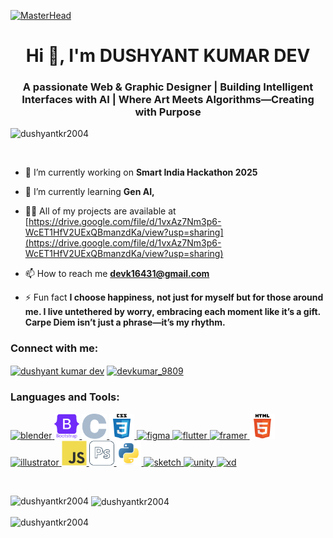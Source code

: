 [![MasterHead](https://i.pinimg.com/originals/29/bf/ad/29bfad8a363a3f3011984614e5837c78.gif)](https://rishavchanda.io)

<h1 align="center">Hi 👋, I'm DUSHYANT KUMAR DEV</h1>
<h3 align="center">A passionate Web & Graphic Designer | Building Intelligent Interfaces with AI | Where Art Meets Algorithms—Creating with Purpose</h3


<p align="left"> <img src="https://komarev.com/ghpvc/?username=dushyantkr2004&label=Profile%20views&color=0e75b6&style=flat" alt="dushyantkr2004" /> </p>

<p align="left"> <a href="https://twitter.com/" target="blank"><img src="https://img.shields.io/twitter/follow/?logo=twitter&style=for-the-badge" alt="" /></a> </p>

- 🔭 I’m currently working on **Smart India Hackathon 2025**

- 🌱 I’m currently learning **Gen AI,**

- 👨‍💻 All of my projects are available at [https://drive.google.com/file/d/1vxAz7Nm3p6-WcET1HfV2UExQBmanzdKa/view?usp=sharing](https://drive.google.com/file/d/1vxAz7Nm3p6-WcET1HfV2UExQBmanzdKa/view?usp=sharing)

- 📫 How to reach me **devk16431@gmail.com**

- ⚡ Fun fact **I choose happiness, not just for myself but for those around me. I live untethered by worry, embracing each moment like it’s a gift. Carpe Diem isn’t just a phrase—it’s my rhythm.**

<h3 align="left">Connect with me:</h3>
<p align="left">
<a href="https://linkedin.com/in/dushyant kumar dev" target="blank"><img align="center" src="https://raw.githubusercontent.com/rahuldkjain/github-profile-readme-generator/master/src/images/icons/Social/linked-in-alt.svg" alt="dushyant kumar dev" height="30" width="40" /></a>
<a href="https://instagram.com/devkumar_9809" target="blank"><img align="center" src="https://raw.githubusercontent.com/rahuldkjain/github-profile-readme-generator/master/src/images/icons/Social/instagram.svg" alt="devkumar_9809" height="30" width="40" /></a>
</p>

<h3 align="left">Languages and Tools:</h3>
<p align="left"> <a href="https://www.blender.org/" target="_blank" rel="noreferrer"> <img src="https://download.blender.org/branding/community/blender_community_badge_white.svg" alt="blender" width="40" height="40"/> </a> <a href="https://getbootstrap.com" target="_blank" rel="noreferrer"> <img src="https://raw.githubusercontent.com/devicons/devicon/master/icons/bootstrap/bootstrap-plain-wordmark.svg" alt="bootstrap" width="40" height="40"/> </a> <a href="https://www.cprogramming.com/" target="_blank" rel="noreferrer"> <img src="https://raw.githubusercontent.com/devicons/devicon/master/icons/c/c-original.svg" alt="c" width="40" height="40"/> </a> <a href="https://www.w3schools.com/css/" target="_blank" rel="noreferrer"> <img src="https://raw.githubusercontent.com/devicons/devicon/master/icons/css3/css3-original-wordmark.svg" alt="css3" width="40" height="40"/> </a> <a href="https://www.figma.com/" target="_blank" rel="noreferrer"> <img src="https://www.vectorlogo.zone/logos/figma/figma-icon.svg" alt="figma" width="40" height="40"/> </a> <a href="https://flutter.dev" target="_blank" rel="noreferrer"> <img src="https://www.vectorlogo.zone/logos/flutterio/flutterio-icon.svg" alt="flutter" width="40" height="40"/> </a> <a href="https://www.framer.com/" target="_blank" rel="noreferrer"> <img src="https://www.vectorlogo.zone/logos/framer/framer-icon.svg" alt="framer" width="40" height="40"/> </a> <a href="https://www.w3.org/html/" target="_blank" rel="noreferrer"> <img src="https://raw.githubusercontent.com/devicons/devicon/master/icons/html5/html5-original-wordmark.svg" alt="html5" width="40" height="40"/> </a> <a href="https://www.adobe.com/in/products/illustrator.html" target="_blank" rel="noreferrer"> <img src="https://www.vectorlogo.zone/logos/adobe_illustrator/adobe_illustrator-icon.svg" alt="illustrator" width="40" height="40"/> </a> <a href="https://developer.mozilla.org/en-US/docs/Web/JavaScript" target="_blank" rel="noreferrer"> <img src="https://raw.githubusercontent.com/devicons/devicon/master/icons/javascript/javascript-original.svg" alt="javascript" width="40" height="40"/> </a> <a href="https://www.photoshop.com/en" target="_blank" rel="noreferrer"> <img src="https://raw.githubusercontent.com/devicons/devicon/master/icons/photoshop/photoshop-line.svg" alt="photoshop" width="40" height="40"/> </a> <a href="https://www.python.org" target="_blank" rel="noreferrer"> <img src="https://raw.githubusercontent.com/devicons/devicon/master/icons/python/python-original.svg" alt="python" width="40" height="40"/> </a> <a href="https://www.sketch.com/" target="_blank" rel="noreferrer"> <img src="https://www.vectorlogo.zone/logos/sketchapp/sketchapp-icon.svg" alt="sketch" width="40" height="40"/> </a> <a href="https://unity.com/" target="_blank" rel="noreferrer"> <img src="https://www.vectorlogo.zone/logos/unity3d/unity3d-icon.svg" alt="unity" width="40" height="40"/> </a> <a href="https://www.adobe.com/products/xd.html" target="_blank" rel="noreferrer"> <img src="https://cdn.worldvectorlogo.com/logos/adobe-xd.svg" alt="xd" width="40" height="40"/> </a> </p>

<br>
<p><img align="left" src="https://github-readme-stats.vercel.app/api/top-langs?username=dushyantkr2004&show_icons=true&locale=en&layout=compact" alt="dushyantkr2004" /></p>
<p>&nbsp;<img align="center" src="https://github-readme-stats.vercel.app/api?username=dushyantkr2004&show_icons=true&locale=en" alt="dushyantkr2004" /></p>
<p><img align="center" src="https://github-readme-streak-stats.herokuapp.com/?user=dushyantkr2004&" alt="dushyantkr2004" /></p>
